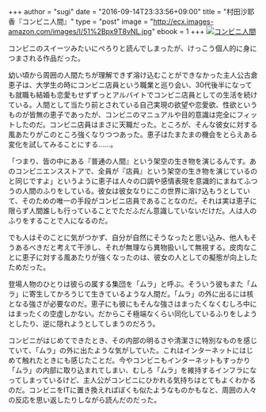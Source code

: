+++
author = "sugi"
date = "2016-09-14T23:33:56+09:00"
title = "村田沙耶香『コンビニ人間』"
type = "post"
image = "http://ecx.images-amazon.com/images/I/51%2Bpx9T8vNL.jpg"
ebook = 1
+++
<a href="http://www.amazon.co.jp/exec/obidos/ASIN/4163906185/chezsugi-22/ref=nosim/" name="amazletlink" target="_blank"><img src="http://ecx.images-amazon.com/images/I/51%2Bpx9T8vNL.jpg" alt="コンビニ人間" class="alignleft"  /></a>

コンビニのスイーツみたいにぺろりと読んでしまったが、けっこう個人的に身につまされる作品だった。

幼い頃から周囲の人間たちが理解できず溶け込むことができなかった主人公古倉恵子は、大学生の時にコンビニ店員という職業と巡り会い、30代後半になっても就職も結婚も恋愛もせずずっとアルバイトでコンビニ店員としての生活を続けている。人間として当たり前とされている自己実現の欲望や恋愛欲、性欲というものが皆無の恵子であったが、コンビニのマニュアルや目的意識は完全にフィットしたのだ。コンビニ店員はまさに天職だった。ところが、そんな彼女に対する風あたりがこのところ強くなりつつあった。恵子はたまたまの機会をとらえある変化を試してみることにする……。

「つまり、皆の中にある『普通の人間』という架空の生き物を演じるんです。あのコンビニエンスストアで、全員が『店員』という架空の生き物を演じているのと同じですよ」というように恵子は人々の口調や感情表現を意識的にまねてふつうの人間のふりをしている。彼女は彼女なりにこの世界に溶け込もうとしていて、そのための唯一の手段がコンビニ店員であることなのだ。それは実は恵子に限らず人間誰しも行っていることでただふだん意識していないだけだ。人は人のふりをすることで人になるのだ。

でも人はそのことに気がつかず、自分が自然にそうなったと思い込み、他人もそうあるべきだと考えて干渉し、それが無理なら異物扱いして無視する。皮肉なことに恵子に対する風あたりが強くなったのは、彼女の人としての擬態が向上したためだった。

登場人物のひとりは彼らの属する集団を「ムラ」と呼ぶ。そういう彼もまた「ムラ」に寄生してかろうじて生きているような人間だ。「ムラ」の外に出るには核となる強さが必要なのだ。恵子にも彼にもそんな強さはまったくなくむしろ中にはまったくの空虚しかない。だからこそ極端なくらい同化しているふりをしようとしたり、逆に隠れようとしてしまうのだろう。

コンビニがはじめてできたとき、その内部の明るさや清潔さに特別なものを感じていて、「ムラ」の外に出たような気がしていた。これはインターネットにはじめて触れたときにも感じたことだ。今やコンビニもインターネットもすっかり「ムラ」の内部に取り込まれてしまい、むしろ「ムラ」を維持するインフラになってしまっているけど、主人公がコンビニにひかれる気持ちはとてもよくわかるのだ。コンビニをITに置き換えればぼくも似たようなものかもなと、周囲の人々の反応を思い返したりしながら読んだのだった。
